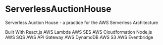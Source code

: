 # ServerlessAuctionHouse
Serverless Auction House - a practice for the AWS Serverless Architecture


Built With
React.js
AWS Lambda
AWS SES
AWS Cloudformation
Node.js
AWS SQS
AWS API Gateway
AWS DynamoDB
AWS S3
AWS Eventbridge
